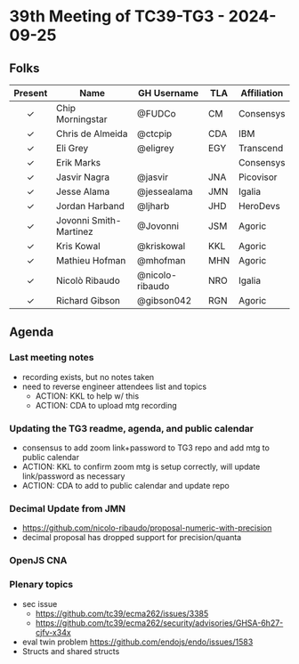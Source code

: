 # 39th Meeting of TC39-TG3 - 2024-09-25

## Folks

| Present | Name                   | GH Username     | TLA  | Affiliation |
| :-----: | ---------------------- | --------------- | ---- | ----------- |
|    ✓    | Chip Morningstar       | @FUDCo          | CM   | Consensys   |
|    ✓    | Chris de Almeida       | @ctcpip         | CDA  | IBM         |
|    ✓    | Eli Grey               | @eligrey        | EGY  | Transcend   |
|    ✓    | Erik Marks             |                 |      | Consensys   |
|    ✓    | Jasvir Nagra           | @jasvir         | JNA  | Picovisor   |
|    ✓    | Jesse Alama            | @jessealama     | JMN  | Igalia      |
|    ✓    | Jordan Harband         | @ljharb         | JHD  | HeroDevs    |
|    ✓    | Jovonni Smith-Martinez | @Jovonni        | JSM  | Agoric      |
|    ✓    | Kris Kowal             | @kriskowal      | KKL  | Agoric      |
|    ✓    | Mathieu Hofman         | @mhofman        | MHN  | Agoric      |
|    ✓    | Nicolò Ribaudo         | @nicolo-ribaudo | NRO  | Igalia      |
|    ✓    | Richard Gibson         | @gibson042      | RGN  | Agoric      |

## Agenda

### Last meeting notes

- recording exists, but no notes taken
- need to reverse engineer attendees list and topics
  - ACTION: KKL to help w/ this
  - ACTION: CDA to upload mtg recording

### Updating the TG3 readme, agenda, and public calendar

- consensus to add zoom link+password to TG3 repo and add mtg to public calendar
- ACTION: KKL to confirm zoom mtg is setup correctly, will update link/password as necessary
- ACTION: CDA to add to public calendar and update repo

### Decimal Update from JMN

- <https://github.com/nicolo-ribaudo/proposal-numeric-with-precision>
- decimal proposal has dropped support for precision/quanta

### OpenJS CNA

### Plenary topics

- sec issue
  - <https://github.com/tc39/ecma262/issues/3385>
  - <https://github.com/tc39/ecma262/security/advisories/GHSA-6h27-cjfv-x34x>
- eval twin problem <https://github.com/endojs/endo/issues/1583>
- Structs and shared structs
